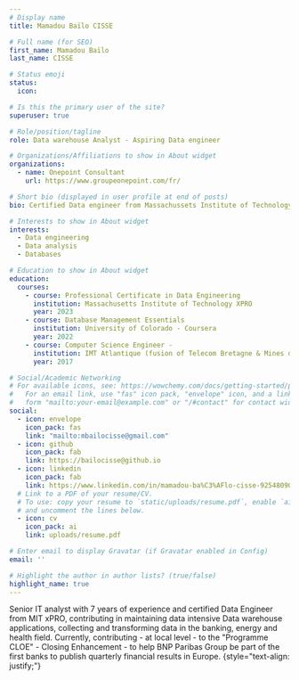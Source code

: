 ```yaml
---
# Display name
title: Mamadou Baïlo CISSE

# Full name (for SEO)
first_name: Mamadou Baïlo
last_name: CISSE

# Status emoji
status:
  icon: 

# Is this the primary user of the site?
superuser: true

# Role/position/tagline
role: Data warehouse Analyst - Aspiring Data engineer

# Organizations/Affiliations to show in About widget
organizations:
  - name: Onepoint Consultant
    url: https://www.groupeonepoint.com/fr/

# Short bio (displayed in user profile at end of posts)
bio: Certified Data engineer from Massachussets Institute of Technology xPRO

# Interests to show in About widget
interests:
  - Data engineering
  - Data analysis
  - Databases

# Education to show in About widget
education:
  courses:
    - course: Professional Certificate in Data Engineering
      institution: Massachusetts Institute of Technology XPRO
      year: 2023
    - course: Database Management Essentials
      institution: University of Colorado - Coursera
      year: 2022
    - course: Computer Science Engineer - 
      institution: IMT Atlantique (fusion of Telecom Bretagne & Mines de Nantes)
      year: 2017

# Social/Academic Networking
# For available icons, see: https://wowchemy.com/docs/getting-started/page-builder/#icons
#   For an email link, use "fas" icon pack, "envelope" icon, and a link in the
#   form "mailto:your-email@example.com" or "/#contact" for contact widget.
social:
  - icon: envelope
    icon_pack: fas
    link: "mailto:mbailocisse@gmail.com"
  - icon: github
    icon_pack: fab
    link: https://bailocisse@github.io
  - icon: linkedin
    icon_pack: fab
    link: https://www.linkedin.com/in/mamadou-ba%C3%AFlo-cisse-92548090/
  # Link to a PDF of your resume/CV.
  # To use: copy your resume to `static/uploads/resume.pdf`, enable `ai` icons in `params.yaml`,
  # and uncomment the lines below.
  - icon: cv
    icon_pack: ai
    link: uploads/resume.pdf

# Enter email to display Gravatar (if Gravatar enabled in Config)
email: ''

# Highlight the author in author lists? (true/false)
highlight_name: true
---
```


Senior IT analyst with 7 years of experience and certified Data Engineer from MIT xPRO, contributing in maintaining data intensive Data warehouse applications, collecting and transforming data in the banking, energy and health field. Currently, contributing - at local level - to the "Programme CLOE" - Closing Enhancement - to help BNP Paribas Group be part of the first banks to publish quarterly financial results in Europe.
{style="text-align: justify;"}
